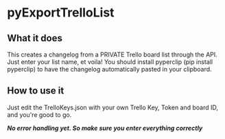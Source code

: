 # pyExportTrelloList

## What it does
This creates a changelog from a PRIVATE Trello board list through the API. Just enter your list name, et voila!
You should install pyperclip (pip install pyperclip) to have the changelog automatically pasted in your clipboard.

## How to use it
Just edit the TrelloKeys.json with your own Trello Key, Token and board ID, and you're good to go.


***No error handling yet. So make sure you enter everything correctly***
